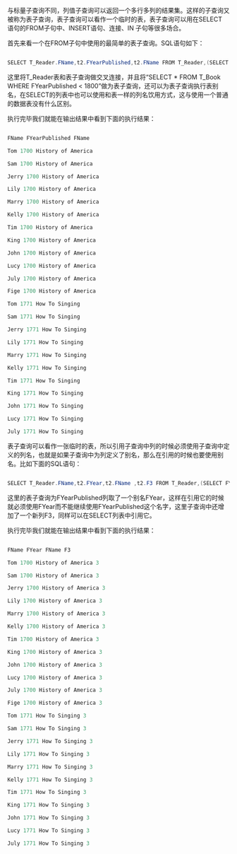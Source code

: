 与标量子查询不同，列值子查询可以返回一个多行多列的结果集。这样的子查询又被称为表子查询，表子查询可以看作一个临时的表，表子查询可以用在SELECT 语句的FROM子句中、INSERT语句、连接、IN 子句等很多场合。
首先来看一个在FROM子句中使用的最简单的表子查询。SQL语句如下：
```java  
SELECT T_Reader.FName,t2.FYearPublished,t2.FName FROM T_Reader,(SELECT * FROM T_Book WHERE FYearPublished < 1800) t2
```
这里将T_Reader表和表子查询做交叉连接，并且将“SELECT * FROM T_Book WHERE FYearPublished < 1800”做为表子查询，还可以为表子查询执行表别名，在SELECT的列表中也可以使用和表一样的列名饮用方式，这与使用一个普通的数据表没有什么区别。
执行完毕我们就能在输出结果中看到下面的执行结果：
```java  
FName FYearPublished FName
Tom 1700 History of America
Sam 1700 History of America
Jerry 1700 History of America
Lily 1700 History of America
Marry 1700 History of America
Kelly 1700 History of America
Tim 1700 History of America
King 1700 History of America
John 1700 History of America
Lucy 1700 History of America
July 1700 History of America
Fige 1700 History of America
Tom 1771 How To Singing
Sam 1771 How To Singing
Jerry 1771 How To Singing
Lily 1771 How To Singing
Marry 1771 How To Singing
Kelly 1771 How To Singing
Tim 1771 How To Singing
King 1771 How To Singing
John 1771 How To Singing
Lucy 1771 How To Singing
July 1771 How To Singing
```
表子查询可以看作一张临时的表，所以引用子查询中列的时候必须使用子查询中定义的列名，也就是如果子查询中为列定义了别名，那么在引用的时候也要使用别名。比如下面的SQL语句：
```java  
SELECT T_Reader.FName,t2.FYear,t2.FName ,t2.F3 FROM T_Reader,(SELECT FYearPublished AS FYear,FName,1+2 as F3 FROM T_Book WHERE FYearPublished < 1800) t2
```
这里的表子查询为FYearPublished列取了一个别名FYear，这样在引用它的时候就必须使用FYear而不能继续使用FYearPublished这个名字，这里子查询中还增加了一个新列F3，同样可以在SELECT列表中引用它。
执行完毕我们就能在输出结果中看到下面的执行结果：
```java  
FName FYear FName F3
Tom 1700 History of America 3
Sam 1700 History of America 3
Jerry 1700 History of America 3
Lily 1700 History of America 3
Marry 1700 History of America 3
Kelly 1700 History of America 3
Tim 1700 History of America 3
King 1700 History of America 3
John 1700 History of America 3
Lucy 1700 History of America 3
July 1700 History of America 3
Fige 1700 History of America 3
Tom 1771 How To Singing 3
Sam 1771 How To Singing 3
Jerry 1771 How To Singing 3
Lily 1771 How To Singing 3
Marry 1771 How To Singing 3
Kelly 1771 How To Singing 3
Tim 1771 How To Singing 3
King 1771 How To Singing 3
John 1771 How To Singing 3
Lucy 1771 How To Singing 3
July 1771 How To Singing 3
```